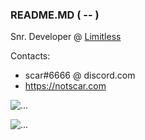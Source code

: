 ### README.MD ( -- )


Snr. Developer @ [Limitless](https://github.com/lmtls-game) 

Contacts:
- scar#6666 @ discord.com
- https://notscar.com

![...](https://github-readme-stats.vercel.app/api?username=NotScar&show_icons=true&title_color=fff&icon_color=79ff97&text_color=9f9f9f&bg_color=151515&count_private=true)

![...](https://spotify-github-profile.vercel.app/api/view?uid=t4lsfakm9rev5uh4luccfd7xr&cover_image=true&theme=natemoo-re&bar_color=53b14f&bar_color_cover=true)
